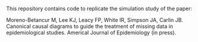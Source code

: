 This repository contains code to replicate the simulation study of the paper:

Moreno-Betancur M, Lee KJ, Leacy FP, White IR, Simpson JA, Carlin JB. Canonical causal diagrams to guide the treatment of missing data in epidemiological studies. Americal Journal of Epidemiology (in press).

